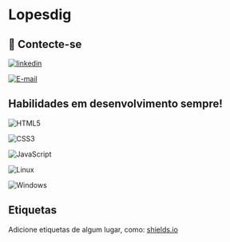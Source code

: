 
# Lopesdig

## 🔗 Contecte-se

[![linkedin](https://img.shields.io/badge/linkedin-0A66C2?style=for-the-badge&logo=linkedin&logoColor=white)](www.linkedin.com/in/diego-lopes-ti)

[![E-mail](https://img.shields.io/badge/-Email-000?style=for-the-badge&logo=microsoft-outlook&logoColor=007BFF)](mailto:ti.w3cafe@gmail.com)

##  Habilidades em desenvolvimento sempre!

![HTML5](https://img.shields.io/badge/HTML5-000?style=for-the-badge&logo=html5) 

![CSS3](https://img.shields.io/badge/CSS3-000?style=for-the-badge&logo=css3&logoColor=264CE4)

![JavaScript](https://img.shields.io/badge/JavaScript-000?style=for-the-badge&logo=javascript)

![Linux](https://img.shields.io/badge/Linux-000?style=for-the-badge&logo=linux&logoColor=FCC624)

![Windows](https://img.shields.io/badge/Windows-000?style=for-the-badge&logo=windows&logoColor=2CA5E0)





## Etiquetas

Adicione etiquetas de algum lugar, como: [shields.io](https://shields.io/)


